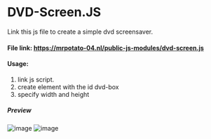# DVD-Screen.JS
Link this js file to create a simple dvd screensaver.
#### File link: https://mrpotato-04.nl/public-js-modules/dvd-screen.js
#### Usage:
1.  link js script.
2.  create element with the id dvd-box
3.  specify width and height
##### Preview
![image](https://user-images.githubusercontent.com/80412415/161012339-5fb4e1f0-e612-4ad4-a9c4-930f1ee7c79c.png) 
![image](https://user-images.githubusercontent.com/80412415/161012598-f8518b3d-de9e-4cdb-b422-da71e6d9662e.png)

